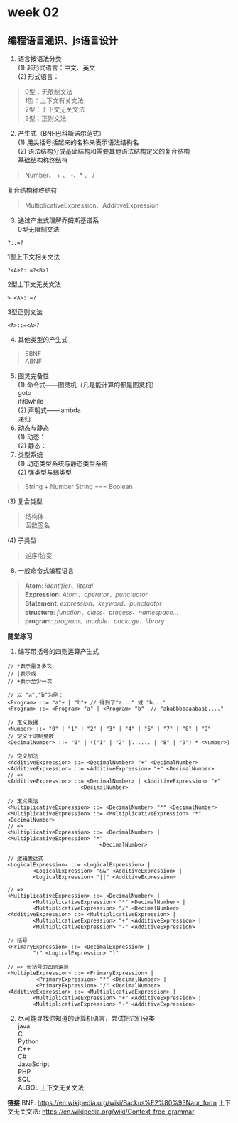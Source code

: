 # week 02
## 编程语言通识、js语言设计
1. 语言按语法分类<br>
(1)&nbsp;非形式语言：中文、英文<br>
(2)&nbsp;形式语言：<br>
> 0型：无限制文法<br>
> 1型：上下文有关文法<br>
> 2型：上下文无关文法<br>
> 3型：正则文法<br>
2. 产生式（BNF巴科斯诺尔范式）<br>
(1)&nbsp;用尖括号括起来的名称来表示语法结构名<br>
(2)&nbsp;语法结构分成基础结构和需要其他语法结构定义的复合结构<br>
基础结构称终结符<br>
> Number、 + 、 -、* 、 / <br>

复合结构称终结符<br>
> MultiplicativeExpression、AdditiveExpression

3. 通过产生式理解乔姆斯基谱系<br>
0型无限制文法
```
?::=?
```
1型上下文相关文法
```
?<A>?::=?<B>?
```
2型上下文无关文法
```
> <A>::=?
```
3型正则文法
```
<A>::=<A>?
```
4. 其他类型的产生式 <br/>
> EBNF<br/>
> ABNF
5. 图灵完备性<br/>
(1)&nbsp;命令式——图灵机（凡是能计算的都是图灵机）<br/>
goto<br/>
if和while<br/>
(2)&nbsp;声明式——lambda<br/>
递归<br/>
6. 动态与静态<br>
(1)&nbsp;动态：<br>
(2)&nbsp;静态：<br>
7. 类型系统<br>
(1)&nbsp;动态类型系统与静态类型系统<br>
(2)&nbsp;强类型与弱类型<br>
> String + Number
> String === Boolean

(3)&nbsp;复合类型<br>
> 结构体<br>
> 函数签名<br>

(4)&nbsp;子类型<br>
> 逆序/协变 

8. 一般命令式编程语言<br>
> **Atom**:<em>&nbsp;identifier、literal <br></em>
> **Expression**:<em>&nbsp;Atom、operator、punctuator<br></em>
> **Statement**:<em>&nbsp;expression、keyword、punctuator<br></em>
> **structure**:<em>&nbsp;function、class、process、namespace...<br></em>
> **program**:<em>&nbsp;program、module、package、library<br></em>

**随堂练习**<br>
1. 编写带括号的四则运算产生式<br>
```
// *表示重复多次
// |表示或
// +表示至少一次

// 以 "a","b"为例：
<Program> ::= "a"+ | "b"+ // 得到了"a..." 或 "b..."
<Program> ::= <Program> "a" | <Program> "b"  // "ababbbbaaabaab...."

// 定义数据
<Number> ::= "0" | "1" | "2" | "3" | "4" | "6" | "7" | "8" | "9"
// 定义十进制整数
<DecimalNumber> ::= "0" | (("1" | "2" |...... | "8" | "9") * <Number>)

// 定义加法
<AdditiveExpression> ::= <DecimalNumber> "+" <DecimalNumber>
<AdditiveExpression> ::= <AdditiveExpression> "+" <DecimalNumber>
// =>
<AdditiveExpression> ::= <DecimalNumber> | <AdditiveExpression> "+"
                       <DecimalNumber>

// 定义乘法
<MultiplicativeExpression> ::= <DecimalNumber> "*" <DecimalNumber>
<MUltiplicativeExpression> ::= <MultiplicativeExpression> "*" <DecimalNumber>
// => 
<MultiplicativeExpression> ::= <DecimalNumber> | <MultiplicativeExpression> "*"  
                             <DecimalNumber>

// 逻辑表达式
<LogicalExpression> ::= <LogicalExpression> |
        <LogicalExpression> "&&" <AdditiveExpression> |
        <LogicalExpression> "||" <AdditiveExpression>

// => 
<MultiplicativeExpression> ::= <DecimalNumber> |
        <MultiplicativeExpression> "*" <DecimalNumber> |
        <MultiplicativeExpression> "/" <DecimalNumber>
<AdditiveExpression> ::= <MultiplicativeExpression> |
        <MultiplicativeExpression> "+" <AdditiveExpression> |
        <MultiplicativeExpression> "-" <AdditiveExpression>

// 括号
<PrimaryExpression> ::= <DecimalExpression> |
        "(" <LogicalExpression> ")"

// => 带括号的四则运算
<MultipleExpression> ::= <PrimaryExpression> |
         <PrimaryExpression> "*" <DecimalNumber> |
         <PrimaryExpression> "/" <DecimalNumber>
<AdditiveExpression> ::= <MultiplicativeExpression> |
        <MultiplicativeExpression> "+" <AdditiveExpression> |
        <MultiplicativeExpression> "-" <AdditiveExpression>

```
2. 尽可能寻找你知道的计算机语言，尝试把它们分类<br>
java <br>
C <br>
Python <br>
C++ <br>
C# <br>
JavaScript <br>
PHP <br>
SQL <br>
ALGOL  上下文无关文法<br>

**链接**
BNF:
https://en.wikipedia.org/wiki/Backus%E2%80%93Naur_form
上下文无关文法:
https://en.wikipedia.org/wiki/Context-free_grammar
